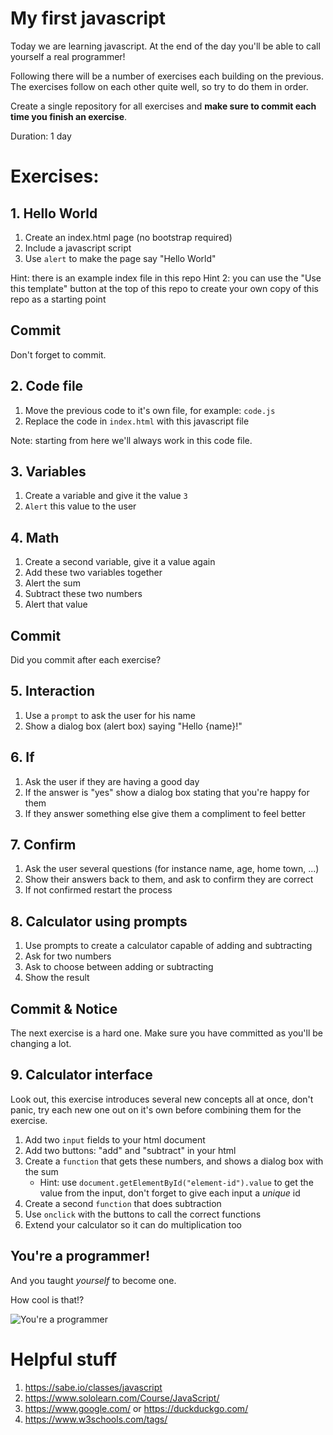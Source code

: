# My first javascript

Today we are learning javascript.
At the end of the day you'll be able to call yourself a real programmer!

Following there will be a number of exercises each building on the previous.
The exercises follow on each other quite well, so try to do them in order.

Create a single repository for all exercises and **make sure to commit each time you finish an exercise**.

Duration: 1 day

# Exercises:

## 1. Hello World

1. Create an index.html page (no bootstrap required)
2. Include a javascript script
3. Use `alert` to make the page say "Hello World"

Hint: there is an example index file in this repo
Hint 2: you can use the "Use this template" button at the top of this repo to create your own copy of this repo as a starting point

## Commit

Don't forget to commit.

## 2. Code file

1. Move the previous code to it's own file, for example: `code.js`
2. Replace the code in `index.html` with this javascript file

Note: starting from here we'll always work in this code file.

## 3. Variables

1. Create a variable and give it the value `3`
2. `Alert` this value to the user

## 4. Math

1. Create a second variable, give it a value again
2. Add these two variables together
3. Alert the sum
4. Subtract these two numbers
5. Alert that value

## Commit

Did you commit after each exercise?

## 5. Interaction

1. Use a `prompt` to ask the user for his name
2. Show a dialog box (alert box) saying "Hello {name}!"

## 6. If

1. Ask the user if they are having a good day
2. If the answer is "yes" show a dialog box stating that you're happy for them
3. If they answer something else give them a compliment to feel better

## 7. Confirm

1. Ask the user several questions (for instance name, age, home town, ...)
2. Show their answers back to them, and ask to confirm they are correct
3. If not confirmed restart the process

## 8. Calculator using prompts

1. Use prompts to create a calculator capable of adding and subtracting
2. Ask for two numbers
3. Ask to choose between adding or subtracting
4. Show the result

## Commit & Notice

The next exercise is a hard one.
Make sure you have committed as you'll be changing a lot.

## 9. Calculator interface

Look out, this exercise introduces several new concepts all at once, don't panic, try each new one out on it's own before combining them for the exercise.

1. Add two `input` fields to your html document
2. Add two buttons: "add" and "subtract" in your html
2. Create a `function` that gets these numbers, and shows a dialog box with the sum
    * Hint: use `document.getElementById("element-id").value` to get the value from the input, don't forget to give each input a *unique* id
3. Create a second `function` that does subtraction
4. Use `onclick` with the buttons to call the correct functions
5. Extend your calculator so it can do multiplication too

## You're a programmer!

And you taught *yourself* to become one.

How cool is that!?

![You're a programmer](https://i.imgflip.com/3ihn0e.jpg)

# Helpful stuff

1. https://sabe.io/classes/javascript
2. https://www.sololearn.com/Course/JavaScript/
4. https://www.google.com/ or https://duckduckgo.com/
5. https://www.w3schools.com/tags/
